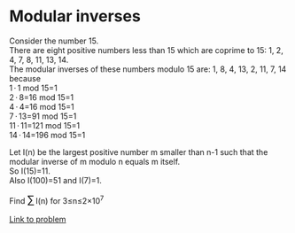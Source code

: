 # Modular inverses

<p>
Consider the number 15.<br />
There are eight positive numbers less than 15 which are coprime to 15: 1, 2, 4, 7, 8, 11, 13, 14.<br />
The modular inverses of these numbers modulo 15 are: 1, 8, 4, 13, 2, 11, 7, 14<br />  
because<br />
1 · 1 mod 15=1<br />
2 · 8=16 mod 15=1<br />
4 · 4=16 mod 15=1<br />
7 · 13=91 mod 15=1<br />
11 · 11=121 mod 15=1<br />
14 · 14=196 mod 15=1<br /></p>
<p>
Let I(n) be the largest positive number m smaller than n-1 such that the modular inverse of m modulo n equals m itself.<br />
So I(15)=11.<br />
Also I(100)=51 and I(7)=1.<br /></p>
<p>
Find <span style="font-size:larger;"><span style="font-size:larger;">∑</span></span> I(n) for 3≤n≤2×10<sup>7</sup></p>

[Link to problem](https://projecteuler.net/problem=451)
